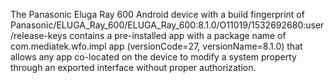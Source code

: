 The Panasonic Eluga Ray 600 Android device with a build fingerprint of Panasonic/ELUGA_Ray_600/ELUGA_Ray_600:8.1.0/O11019/1532692680:user/release-keys contains a pre-installed app with a package name of com.mediatek.wfo.impl app (versionCode=27, versionName=8.1.0) that allows any app co-located on the device to modify a system property through an exported interface without proper authorization.